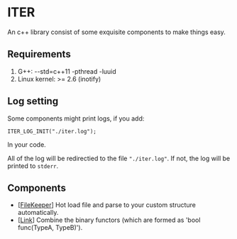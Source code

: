 # ITER #
An c++ library consist of some exquisite components to make things easy.
## Requirements ##
1. G++: --std=c++11 -pthread -luuid
2. Linux kernel: >= 2.6 (inotify)

## Log setting ##
Some components might print logs, if you add:
```
ITER_LOG_INIT("./iter.log");
```
In your code.

All of the log will be redirectied to the file ```"./iter.log"```. If not, the log will be printed to ```stderr```. 

## Components ##
* [[FileKeeper](https://github.com/qianyl/iter/tree/master/include/iter/filekeeper)] Hot load file and parse to your custom structure automatically.
* [[Link](https://github.com/qianyl/iter/tree/master/include/iter/link)] Combine the binary functors (which are formed as 'bool func(TypeA, TypeB)').




